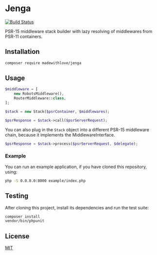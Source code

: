 # Jenga

[![Build Status](http://img.shields.io/travis/madewithlove/jenga.svg?style=flat-square)](https://travis-ci.org/madewithlove/jenga)

PSR-15 middleware stack builder with lazy resolving of middlewares from PSR-11 containers.

## Installation

```bash
composer require madewithlove/jenga
```

## Usage

```php
$middleware = [
    new RobotsMiddleware(),
    RouterMiddleware::class,
];

$stack = new Stack($psrContainer, $middlewares);

$psrResponse = $stack->call($psrServerRequest);
```

You can also plug in the `Stack` object into a different PSR-15 middleware chain,
because it implements the MiddlewareInterface.

```php
$psrResponse = $stack->process($psrServerRequest, $delegate);
```

### Example

You can run an example application, if you have cloned this repository, using:

```bash
php -S 0.0.0.0:8000 example/index.php
```

## Testing

After cloning this project, install its dependencies and run the test suite:

```bash
composer install
vendor/bin/phpunit
```

## License

[MIT](LICENSE)
